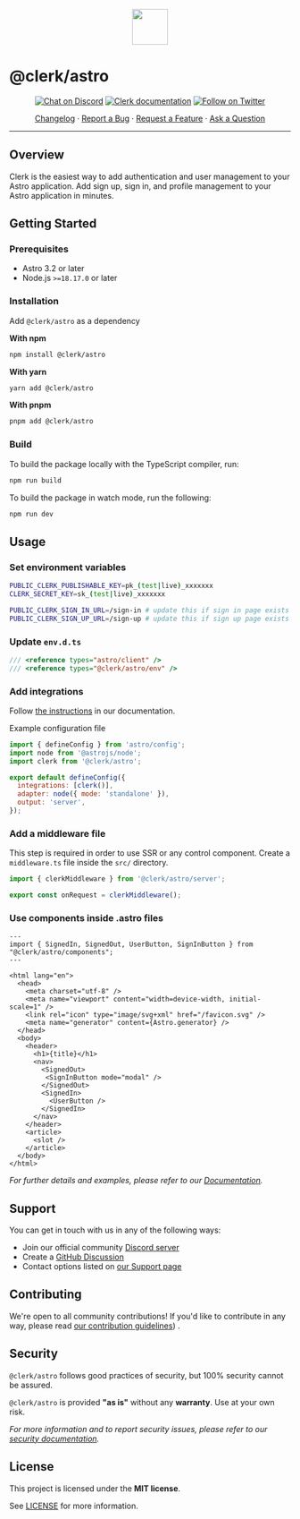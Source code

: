 <p align="center">
  <a href="https://clerk.com?utm_source=github&utm_medium=clerk_astro" target="_blank" rel="noopener noreferrer">
    <picture>
      <source media="(prefers-color-scheme: dark)" srcset="https://images.clerk.com/static/logo-dark-mode-400x400.png">
      <img src="https://images.clerk.com/static/logo-light-mode-400x400.png" height="64">
    </picture>
  </a>
  <br />
</p>

# @clerk/astro

<div align="center">

[![Chat on Discord](https://img.shields.io/discord/856971667393609759.svg?logo=discord)](https://clerk.com/discord)
[![Clerk documentation](https://img.shields.io/badge/documentation-clerk-green.svg)](https://clerk.com/docs?utm_source=github&utm_medium=clerk_astro)
[![Follow on Twitter](https://img.shields.io/twitter/follow/ClerkDev?style=social)](https://twitter.com/intent/follow?screen_name=ClerkDev)

[Changelog](https://github.com/clerk/javascript/blob/main/packages/astro/CHANGELOG.md)
·
[Report a Bug](https://github.com/clerk/javascript/issues/new?assignees=&labels=needs-triage&projects=&template=BUG_REPORT.yml)
·
[Request a Feature](https://feedback.clerk.com/roadmap)
·
[Ask a Question](https://github.com/clerk/javascript/discussions)

</div>

---

## Overview

Clerk is the easiest way to add authentication and user management to your Astro application. Add sign up, sign in, and profile management to your Astro application in minutes.

## Getting Started

### Prerequisites

- Astro 3.2 or later
- Node.js `>=18.17.0` or later

### Installation

Add `@clerk/astro` as a dependency

**With npm**

```sh
npm install @clerk/astro
```

**With yarn**

```sh
yarn add @clerk/astro
```

**With pnpm**

```sh
pnpm add @clerk/astro
```

### Build

To build the package locally with the TypeScript compiler, run:

```sh
npm run build
```

To build the package in watch mode, run the following:

```sh
npm run dev
```

## Usage

### Set environment variables

```sh
PUBLIC_CLERK_PUBLISHABLE_KEY=pk_(test|live)_xxxxxxx
CLERK_SECRET_KEY=sk_(test|live)_xxxxxxx

PUBLIC_CLERK_SIGN_IN_URL=/sign-in # update this if sign in page exists on another path
PUBLIC_CLERK_SIGN_UP_URL=/sign-up # update this if sign up page exists on another path
```

### Update `env.d.ts`

```ts
/// <reference types="astro/client" />
/// <reference types="@clerk/astro/env" />
```

### Add integrations

Follow [the instructions](https://clerk.com/docs/quickstarts/astro) in our documentation.

Example configuration file

```js
import { defineConfig } from 'astro/config';
import node from '@astrojs/node';
import clerk from '@clerk/astro';

export default defineConfig({
  integrations: [clerk()],
  adapter: node({ mode: 'standalone' }),
  output: 'server',
});
```

### Add a middleware file

This step is required in order to use SSR or any control component. Create a `middleware.ts` file inside the `src/` directory.

```ts
import { clerkMiddleware } from '@clerk/astro/server';

export const onRequest = clerkMiddleware();
```

### Use components inside .astro files

```astro
---
import { SignedIn, SignedOut, UserButton, SignInButton } from "@clerk/astro/components";
---

<html lang="en">
  <head>
    <meta charset="utf-8" />
    <meta name="viewport" content="width=device-width, initial-scale=1" />
    <link rel="icon" type="image/svg+xml" href="/favicon.svg" />
    <meta name="generator" content={Astro.generator} />
  </head>
  <body>
    <header>
      <h1>{title}</h1>
      <nav>
        <SignedOut>
         <SignInButton mode="modal" />
        </SignedOut>
        <SignedIn>
          <UserButton />
        </SignedIn>
      </nav>
    </header>
    <article>
      <slot />
    </article>
  </body>
</html>
```

_For further details and examples, please refer to
our [Documentation](https://clerk.com/docs?utm_source=github&utm_medium=clerk_nextjs)._

## Support

You can get in touch with us in any of the following ways:

- Join our official community [Discord server](https://clerk.com/discord)
- Create a [GitHub Discussion](https://github.com/clerk/javascript/discussions)
- Contact options listed on [our Support page](https://clerk.com/support?utm_source=github&utm_medium=clerk_astro)

## Contributing

We're open to all community contributions! If you'd like to contribute in any way, please
read [our contribution guidelines](https://github.com/clerk/javascript/blob/main/docs/CONTRIBUTING.md))
.

## Security

`@clerk/astro` follows good practices of security, but 100% security cannot be assured.

`@clerk/astro` is provided **"as is"** without any **warranty**. Use at your own risk.

_For more information and to report security issues, please refer to
our [security documentation](https://github.com/clerk/javascript/blob/main/docs/SECURITY.md)._

## License

This project is licensed under the **MIT license**.

See [LICENSE](https://github.com/clerk/javascript/blob/main/packages/astro/LICENSE) for more information.
